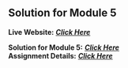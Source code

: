 ## Solution for Module 5

**Live Website:** ***[Click Here](https://laxman1908.github.io/Coursera-Web-Dev-Solutions/Peer_Assignments/Module-5/index.html)<br />***


**Solution for Module 5:** ***[Click Here](https://laxman1908.github.io/Coursera-Web-Dev-Solutions/Peer_Assignments/Module-5/index.html)<br />***
**Assignment Details:** ***[Click Here](https://github.com/jhu-ep-coursera/fullstack-course4/blob/master/assignments/assignment5/Assignment-5.md)***

